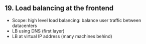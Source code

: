## 19. Load balancing at the frontend
- Scope: high level load balancing: balance user traffic between datacenters
- LB using DNS (first layer)
- LB at virtual IP address (many machines behind)
